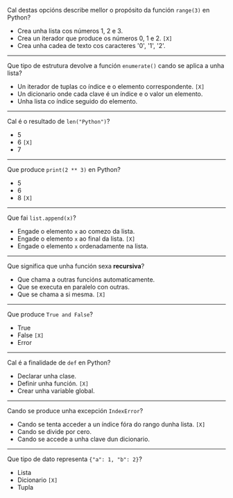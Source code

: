 Cal destas opcións describe mellor o propósito da función `range(3)` en Python?

- Crea unha lista cos números 1, 2 e 3.
- Crea un iterador que produce os números 0, 1 e 2. `[X]`
- Crea unha cadea de texto cos caracteres '0', '1', '2'.

---

Que tipo de estrutura devolve a función `enumerate()` cando se aplica a unha lista?

- Un iterador de tuplas co índice e o elemento correspondente. `[X]`
- Un dicionario onde cada clave é un índice e o valor un elemento.
- Unha lista co índice seguido do elemento.

---

Cal é o resultado de `len("Python")`?

- 5
- 6 `[X]`
- 7

---

Que produce `print(2 ** 3)` en Python?

- 5
- 6
- 8 `[X]`

---

Que fai `list.append(x)`?

- Engade o elemento `x` ao comezo da lista.
- Engade o elemento `x` ao final da lista. `[X]`
- Engade o elemento `x` ordenadamente na lista.

---

Que significa que unha función sexa **recursiva**?

- Que chama a outras funcións automaticamente.
- Que se executa en paralelo con outras.
- Que se chama a si mesma. `[X]`

---

Que produce `True and False`?

- True
- False `[X]`
- Error

---

Cal é a finalidade de `def` en Python?

- Declarar unha clase.
- Definir unha función. `[X]`
- Crear unha variable global.

---

Cando se produce unha excepción `IndexError`?

- Cando se tenta acceder a un índice fóra do rango dunha lista. `[X]`
- Cando se divide por cero.
- Cando se accede a unha clave dun dicionario.

---

Que tipo de dato representa `{"a": 1, "b": 2}`?

- Lista
- Dicionario `[X]`
- Tupla
